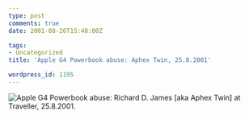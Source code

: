 ```yaml
---
type: post
comments: true
date: 2001-08-26T15:48:00Z

tags:
- Uncategorized
title: 'Apple G4 Powerbook abuse: Aphex Twin, 25.8.2001'

wordpress_id: 1195
---
```


![Apple G4 Powerbook abuse: Richard D. James [aka Aphex Twin] at Traveller, 25.8.2001.](images/aphextwin.jpg)
